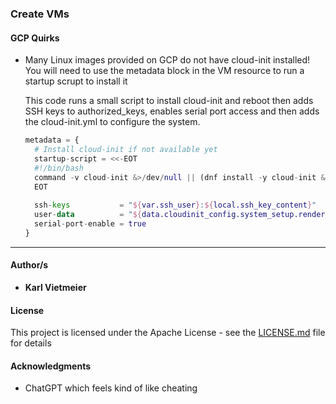 ### Create VMs

#### GCP Quirks

- Many Linux images provided on GCP do not have cloud-init installed!
  You will need to use the metadata block in the VM resource to run a startup scrupt to install it
  
  This code runs a small script to install cloud-init and reboot then adds SSH keys to authorized_keys, enables serial port access and then adds the cloud-init.yml to configure the system.

  ```terraform
  metadata = {
    # Install cloud-init if not available yet
    startup-script = <<-EOT
    #!/bin/bash
    command -v cloud-init &>/dev/null || (dnf install -y cloud-init && reboot)
    EOT
    
    ssh-keys           = "${var.ssh_user}:${local.ssh_key_content}"
    user-data          = "${data.cloudinit_config.system_setup.rendered}"
    serial-port-enable = true
  }
  ```

---

#### Author/s

- **Karl Vietmeier**

#### License

This project is licensed under the Apache License - see the [LICENSE.md](../LICENSE.md) file for details

#### Acknowledgments

- ChatGPT which feels kind of like cheating
